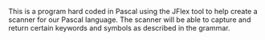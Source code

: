 This is a program hard coded in Pascal using the JFlex tool to help create a scanner for our Pascal language. 
The scanner will be able to capture and return certain keywords and symbols as described in the grammar.
